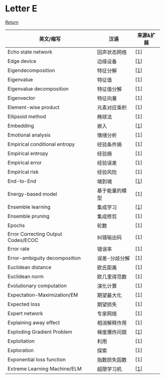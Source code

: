 # Letter E
[*Return*](https://github.com/SyncedAI00/Artificial-Intelligence-Terminology/blob/master/README.md)

英文/缩写|汉语|来源&扩展
---|---|---
Echo state network|回声状态网络|[1]
Edge device|边缘设备|[[1]](https://www.jiqizhixin.com/articles/2017-09-24-8)
Eigendecomposition|特征分解|[[1]](https://www.jiqizhixin.com/articles/2017-07-05-2)
Eigenvalue|特征值|[1]
Eigenvalue decomposition|特征值分解|[1]
Eigenvector|特征向量|[1]
Element-wise product|元素对应乘积|[1]
Ellipsoid method|椭球法|[1]
Embedding	|嵌入|[[1]](https://www.jiqizhixin.com/articles/2018-01-02-5)
Emotional analysis	|情绪分析|[1]
Empirical conditional entropy|经验条件熵|[1]
Empirical entropy|经验熵|[1]
Empirical error|	经验误差|[1]
Empirical risk	|经验风险|[1]
End-to-End	|端到端|[[1]](https://www.jiqizhixin.com/articles/2017-12-15)
Energy-based model	|基于能量的模型|[1]
Ensemble learning|	集成学习|[[1]](https://www.jiqizhixin.com/articles/2018-01-14-8)
Ensemble pruning	|集成修剪|[1]
Epochs|轮数|[1]
Error Correcting Output Codes/ECOC	|纠错输出码|[1]
Error rate|错误率|[1]
Error-ambiguity decomposition|	误差-分歧分解|[1]
Euclidean distance|	欧氏距离|[1]
Euclidean norm|欧几里得范数|[1]
Evolutionary computation |演化计算|[1]
Expectation-Maximization/EM|	期望最大化|[1]
Expected loss |期望损失|[1]
Expert network|专家网络|[1]
Explaining away eﬀect|相消解释作用|[1]
Exploding Gradient Problem|	梯度爆炸问题|[[1]](https://www.jiqizhixin.com/articles/2017-12-21-14)
Exploitation|利用|[1]
Exploration|探索|[1]
Exponential loss function |	指数损失函数|[1]
Extreme Learning Machine/ELM|超限学习机|[[1]](https://www.jiqizhixin.com/articles/2016-09-30-3)
